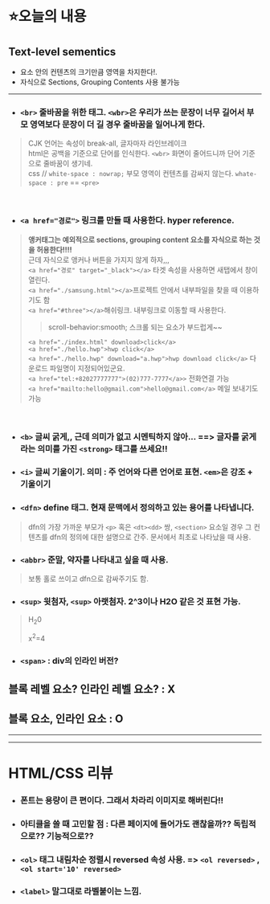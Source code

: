 # ⭐️오늘의 내용

## Text-level sementics
- 요소 안의 컨텐츠의 크기만큼 영역을 차지한다!.
- 자식으로 Sections, Grouping Contents 사용 불가능
- --- 
- ### `<br>` 줄바꿈을 위한 태그. `<wbr>`은 우리가 쓰는 문장이 너무 길어서 부모 영역보다 문장이 더 길 경우 줄바꿈을 일어나게 한다.   
> CJK 언어는 속성이 break-all, 글자마자 라인브레이크   
> html은 공백을 기준으로 단어를 인식한다. `<wbr>` 화면이 줄어드니까 단어 기준으로 줄바꿈이 생기네.   
> css // `white-space : nowrap;` 부모 영역이 컨텐츠를 감싸지 않는다. `whate-space : pre` == `<pre>`   

<br>


- ### `<a href="경로">` 링크를 만들 때 사용한다. hyper reference. 
> **앵커태그는 예외적으로 sections, grouping content 요소를 자식으로 하는 것을 허용한다!!!!**   
> 근데 자식으로 앵커나 버튼을 가지지 않게 하자,,,   
> `<a href="경로" target="_black"></a>` 타겟 속성을 사용하면 새탭에서 창이 열린다.   
> `<a href="./samsung.html"></a>`프로젝트 안에서 내부파일을 찾을 때 이용하기도 함   
> `<a href="#three"></a>`해쉬링크. 내부링크로 이동할 때 사용한다.  
> >scroll-behavior:smooth; 스크롤 되는 요소가 부드럽게~~   
> 
> `<a href="./index.html" download>click</a>`   
> `<a href="./hello.hwp">hwp click</a>`   
> `<a href="./hello.hwp" download="a.hwp">hwp download click</a>` 다운로드 파일명이 지정되어있군요.   
> `<a href="tel:+82027777777">(02)777-7777</a>>` 전화연결 가능   
> `<a href="mailto:hello@gmail.com">hello@gmail.com</a>` 메일 보내기도 가능   

<br>

- ### ``<b>`` 글씨 굵게,, 근데 의미가 없고 시멘틱하지 않아... ==>  글자를 굵게라는 의미를 가진 ``<strong>`` 태그를 쓰세요!!   
- ### `<i>` 글씨 기울이기. 의미 : 주 언어와 다른 언어로 표현. `<em>`은 강조 + 기울이기   
- ### `<dfn>` define 태그. 현재 문맥에서 정의하고 있는 용어를 나타냅니다. 
> dfn의 가장 가까운 부모가 `<p>` 혹은 `<dt><dd>` 쌍, `<section>` 요소일 경우 그 컨텐츠를 dfn의 정의에 대한 설명으로 간주. 문서에서 최초로 나타났을 때 사용. 

- ### `<abbr>` 준말, 약자를 나타내고 싶을 때 사용. 
> 보통 홀로 쓰이고 dfn으로 감싸주기도 함.
- ### `<sup>` 윗첨자, `<sup>` 아랫첨자. 2^3이나 H2O 같은 것 표현 가능.
> <p>H<sub>2</sub>0</p>
> <p>x<sup>2</sup>=4</p>

 - ### `<span>` : div의 인라인 버전?


## 블록 레벨 요소? 인라인 레벨 요소? : X   
## 블록 요소, 인라인 요소 : O   
---
---


# HTML/CSS 리뷰

- ### 폰트는 용량이 큰 편이다. 그래서 차라리 이미지로 해버린다!!
- ### 아티클을 쓸 때 고민할 점 : 다른 페이지에 들어가도 괜찮을까?? 독립적으로?? 기능적으로??
- ### `<ol>` 태그 내림차순 정렬시 reversed 속성 사용. => `<ol reversed>` , `<ol start='10' reversed>` 
- ### `<label>` 말그대로 라벨붙이는 느낌. 
